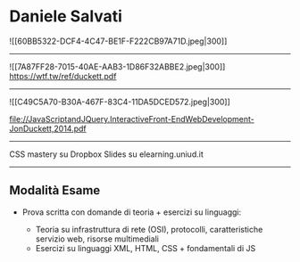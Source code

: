 # Daniele Salvati

![[60BB5322-DCF4-4C47-BE1F-F222CB97A71D.jpeg|300]]



---

![[7A87FF28-7015-40AE-AAB3-1D86F32ABBE2.jpeg|300]]
https://wtf.tw/ref/duckett.pdf

---

![[C49C5A70-B30A-467F-83C4-11DA5DCED572.jpeg|300]]

[file://JavaScriptandJQuery.InteractiveFront-EndWebDevelopment-JonDuckett,2014.pdf](file://javascriptandjquery.interactivefront-endwebdevelopment-jonduckett,2014.pdf/)

---

CSS mastery su Dropbox
Slides su elearning.uniud.it

---

## Modalità Esame
- Prova scritta con domande di teoria + esercizi su linguaggi: 

	- Teoria su infrastruttura di rete (OSI), protocolli, caratteristiche servizio web, risorse multimediali
	- Esercizi su linguaggi XML, HTML, CSS + fondamentali di JS

